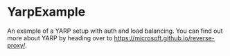 # YarpExample
An example of a YARP setup with auth and load balancing. You can find out more about YARP by heading over to https://microsoft.github.io/reverse-proxy/.
